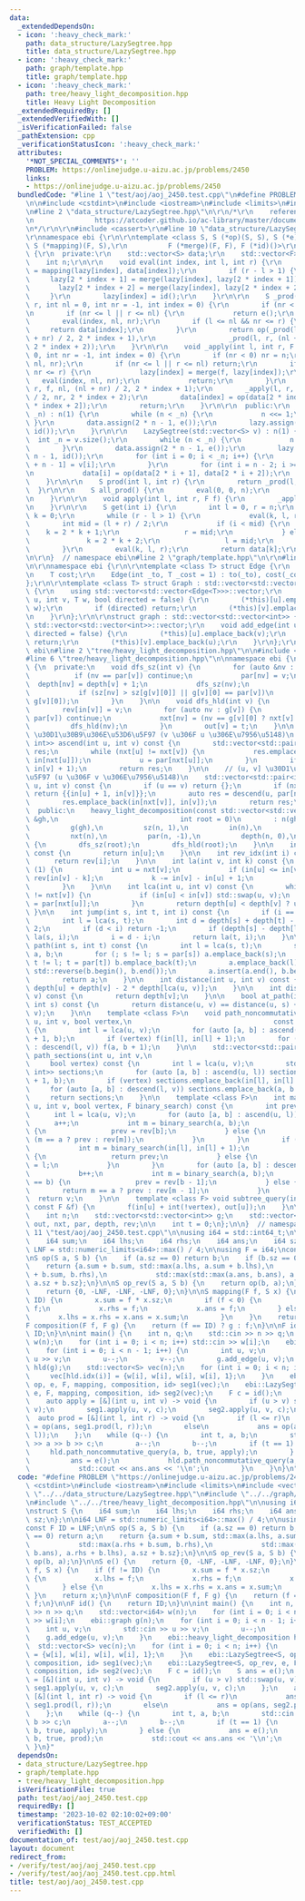 ```yaml
---
data:
  _extendedDependsOn:
  - icon: ':heavy_check_mark:'
    path: data_structure/LazySegtree.hpp
    title: data_structure/LazySegtree.hpp
  - icon: ':heavy_check_mark:'
    path: graph/template.hpp
    title: graph/template.hpp
  - icon: ':heavy_check_mark:'
    path: tree/heavy_light_decomposition.hpp
    title: Heavy Light Decomposition
  _extendedRequiredBy: []
  _extendedVerifiedWith: []
  _isVerificationFailed: false
  _pathExtension: cpp
  _verificationStatusIcon: ':heavy_check_mark:'
  attributes:
    '*NOT_SPECIAL_COMMENTS*': ''
    PROBLEM: https://onlinejudge.u-aizu.ac.jp/problems/2450
    links:
    - https://onlinejudge.u-aizu.ac.jp/problems/2450
  bundledCode: "#line 1 \"test/aoj/aoj_2450.test.cpp\"\n#define PROBLEM \"https://onlinejudge.u-aizu.ac.jp/problems/2450\"\
    \n\n#include <cstdint>\n#include <iostream>\n#include <limits>\n#include <vector>\n\
    \n#line 2 \"data_structure/LazySegtree.hpp\"\n\r\n/*\r\n    reference: https://beet-aizu.hatenablog.com/entry/2017/12/01/225955\r\
    \n               https://atcoder.github.io/ac-library/master/document_ja/lazysegtree.html\r\
    \n*/\r\n\r\n#include <cassert>\r\n#line 10 \"data_structure/LazySegtree.hpp\"\n\
    \r\nnamespace ebi {\r\n\r\ntemplate <class S, S (*op)(S, S), S (*e)(), class F,\
    \ S (*mapping)(F, S),\r\n          F (*merge)(F, F), F (*id)()>\r\nstruct LazySegtree\
    \ {\r\n  private:\r\n    std::vector<S> data;\r\n    std::vector<F> lazy;\r\n\
    \    int n;\r\n\r\n    void eval(int index, int l, int r) {\r\n        data[index]\
    \ = mapping(lazy[index], data[index]);\r\n        if (r - l > 1) {\r\n       \
    \     lazy[2 * index + 1] = merge(lazy[index], lazy[2 * index + 1]);\r\n     \
    \       lazy[2 * index + 2] = merge(lazy[index], lazy[2 * index + 2]);\r\n   \
    \     }\r\n        lazy[index] = id();\r\n    }\r\n\r\n    S _prod(int l, int\
    \ r, int nl = 0, int nr = -1, int index = 0) {\r\n        if (nr < 0) nr = n;\r\
    \n        if (nr <= l || r <= nl) {\r\n            return e();\r\n        }\r\n\
    \        eval(index, nl, nr);\r\n        if (l <= nl && nr <= r) {\r\n       \
    \     return data[index];\r\n        }\r\n        return op(_prod(l, r, nl, (nl\
    \ + nr) / 2, 2 * index + 1),\r\n                  _prod(l, r, (nl + nr) / 2, nr,\
    \ 2 * index + 2));\r\n    }\r\n\r\n    void _apply(int l, int r, F f, int nl =\
    \ 0, int nr = -1, int index = 0) {\r\n        if (nr < 0) nr = n;\r\n        eval(index,\
    \ nl, nr);\r\n        if (nr <= l || r <= nl) return;\r\n        if (l <= nl &&\
    \ nr <= r) {\r\n            lazy[index] = merge(f, lazy[index]);\r\n         \
    \   eval(index, nl, nr);\r\n            return;\r\n        }\r\n        _apply(l,\
    \ r, f, nl, (nl + nr) / 2, 2 * index + 1);\r\n        _apply(l, r, f, (nl + nr)\
    \ / 2, nr, 2 * index + 2);\r\n        data[index] = op(data[2 * index + 1], data[2\
    \ * index + 2]);\r\n        return;\r\n    }\r\n\r\n  public:\r\n    LazySegtree(int\
    \ _n) : n(1) {\r\n        while (n < _n) {\r\n            n <<= 1;\r\n       \
    \ }\r\n        data.assign(2 * n - 1, e());\r\n        lazy.assign(2 * n - 1,\
    \ id());\r\n    }\r\n\r\n    LazySegtree(std::vector<S> v) : n(1) {\r\n      \
    \  int _n = v.size();\r\n        while (n < _n) {\r\n            n <<= 1;\r\n\
    \        }\r\n        data.assign(2 * n - 1, e());\r\n        lazy.assign(2 *\
    \ n - 1, id());\r\n        for (int i = 0; i < _n; i++) {\r\n            data[i\
    \ + n - 1] = v[i];\r\n        }\r\n        for (int i = n - 2; i >= 0; i--) {\r\
    \n            data[i] = op(data[2 * i + 1], data[2 * i + 2]);\r\n        }\r\n\
    \    }\r\n\r\n    S prod(int l, int r) {\r\n        return _prod(l, r);\r\n  \
    \  }\r\n\r\n    S all_prod() {\r\n        eval(0, 0, n);\r\n        return data[0];\r\
    \n    }\r\n\r\n    void apply(int l, int r, F f) {\r\n        _apply(l, r, f);\r\
    \n    }\r\n\r\n    S get(int i) {\r\n        int l = 0, r = n;\r\n        int\
    \ k = 0;\r\n        while (r - l > 1) {\r\n            eval(k, l, r);\r\n    \
    \        int mid = (l + r) / 2;\r\n            if (i < mid) {\r\n            \
    \    k = 2 * k + 1;\r\n                r = mid;\r\n            } else {\r\n  \
    \              k = 2 * k + 2;\r\n                l = mid;\r\n            }\r\n\
    \        }\r\n        eval(k, l, r);\r\n        return data[k];\r\n    }\r\n};\r\
    \n\r\n}  // namespace ebi\n#line 2 \"graph/template.hpp\"\n\r\n#line 4 \"graph/template.hpp\"\
    \n\r\nnamespace ebi {\r\n\r\ntemplate <class T> struct Edge {\r\n    int to;\r\
    \n    T cost;\r\n    Edge(int _to, T _cost = 1) : to(_to), cost(_cost) {}\r\n\
    };\r\n\r\ntemplate <class T> struct Graph : std::vector<std::vector<Edge<T>>>\
    \ {\r\n    using std::vector<std::vector<Edge<T>>>::vector;\r\n    void add_edge(int\
    \ u, int v, T w, bool directed = false) {\r\n        (*this)[u].emplace_back(v,\
    \ w);\r\n        if (directed) return;\r\n        (*this)[v].emplace_back(u, w);\r\
    \n    }\r\n};\r\n\r\nstruct graph : std::vector<std::vector<int>> {\r\n    using\
    \ std::vector<std::vector<int>>::vector;\r\n    void add_edge(int u, int v, bool\
    \ directed = false) {\r\n        (*this)[u].emplace_back(v);\r\n        if (directed)\
    \ return;\r\n        (*this)[v].emplace_back(u);\r\n    }\r\n};\r\n\r\n}  // namespace\
    \ ebi\n#line 2 \"tree/heavy_light_decomposition.hpp\"\n\n#include <algorithm>\n\
    #line 6 \"tree/heavy_light_decomposition.hpp\"\n\nnamespace ebi {\n\nstruct heavy_light_decomposition\
    \ {\n  private:\n    void dfs_sz(int v) {\n        for (auto &nv : g[v]) {\n \
    \           if (nv == par[v]) continue;\n            par[nv] = v;\n          \
    \  depth[nv] = depth[v] + 1;\n            dfs_sz(nv);\n            sz[v] += sz[nv];\n\
    \            if (sz[nv] > sz[g[v][0]] || g[v][0] == par[v])\n                std::swap(nv,\
    \ g[v][0]);\n        }\n    }\n\n    void dfs_hld(int v) {\n        in[v] = t++;\n\
    \        rev[in[v]] = v;\n        for (auto nv : g[v]) {\n            if (nv ==\
    \ par[v]) continue;\n            nxt[nv] = (nv == g[v][0] ? nxt[v] : nv);\n  \
    \          dfs_hld(nv);\n        }\n        out[v] = t;\n    }\n\n    // [u, v)\
    \ \u30D1\u30B9\u306E\u53D6\u5F97 (v \u306F u \u306E\u7956\u5148)\n    std::vector<std::pair<int,\
    \ int>> ascend(int u, int v) const {\n        std::vector<std::pair<int, int>>\
    \ res;\n        while (nxt[u] != nxt[v]) {\n            res.emplace_back(in[u],\
    \ in[nxt[u]]);\n            u = par[nxt[u]];\n        }\n        if (u != v) res.emplace_back(in[u],\
    \ in[v] + 1);\n        return res;\n    }\n\n    // (u, v] \u30D1\u30B9\u306E\u53D6\
    \u5F97 (u \u306F v \u306E\u7956\u5148)\n    std::vector<std::pair<int, int>> descend(int\
    \ u, int v) const {\n        if (u == v) return {};\n        if (nxt[u] == nxt[v])\
    \ return {{in[u] + 1, in[v]}};\n        auto res = descend(u, par[nxt[v]]);\n\
    \        res.emplace_back(in[nxt[v]], in[v]);\n        return res;\n    }\n\n\
    \  public:\n    heavy_light_decomposition(const std::vector<std::vector<int>>\
    \ &gh,\n                              int root = 0)\n        : n(gh.size()),\n\
    \          g(gh),\n          sz(n, 1),\n          in(n),\n          out(n),\n\
    \          nxt(n),\n          par(n, -1),\n          depth(n, 0),\n          rev(n)\
    \ {\n        dfs_sz(root);\n        dfs_hld(root);\n    }\n\n    int idx(int u)\
    \ const {\n        return in[u];\n    }\n\n    int rev_idx(int i) const {\n  \
    \      return rev[i];\n    }\n\n    int la(int v, int k) const {\n        while\
    \ (1) {\n            int u = nxt[v];\n            if (in[u] <= in[v] - k) return\
    \ rev[in[v] - k];\n            k -= in[v] - in[u] + 1;\n            v = par[u];\n\
    \        }\n    }\n\n    int lca(int u, int v) const {\n        while (nxt[u]\
    \ != nxt[v]) {\n            if (in[u] < in[v]) std::swap(u, v);\n            u\
    \ = par[nxt[u]];\n        }\n        return depth[u] < depth[v] ? u : v;\n   \
    \ }\n\n    int jump(int s, int t, int i) const {\n        if (i == 0) return s;\n\
    \        int l = lca(s, t);\n        int d = depth[s] + depth[t] - depth[l] *\
    \ 2;\n        if (d < i) return -1;\n        if (depth[s] - depth[l] >= i) return\
    \ la(s, i);\n        i = d - i;\n        return la(t, i);\n    }\n\n    std::vector<int>\
    \ path(int s, int t) const {\n        int l = lca(s, t);\n        std::vector<int>\
    \ a, b;\n        for (; s != l; s = par[s]) a.emplace_back(s);\n        for (;\
    \ t != l; t = par[t]) b.emplace_back(t);\n        a.emplace_back(l);\n       \
    \ std::reverse(b.begin(), b.end());\n        a.insert(a.end(), b.begin(), b.end());\n\
    \        return a;\n    }\n\n    int distance(int u, int v) const {\n        return\
    \ depth[u] + depth[v] - 2 * depth[lca(u, v)];\n    }\n\n    int distance_from_root(int\
    \ v) const {\n        return depth[v];\n    }\n\n    bool at_path(int u, int v,\
    \ int s) const {\n        return distance(u, v) == distance(u, s) + distance(s,\
    \ v);\n    }\n\n    template <class F>\n    void path_noncommutative_query(int\
    \ u, int v, bool vertex,\n                                   const F &f) const\
    \ {\n        int l = lca(u, v);\n        for (auto [a, b] : ascend(u, l)) f(a\
    \ + 1, b);\n        if (vertex) f(in[l], in[l] + 1);\n        for (auto [a, b]\
    \ : descend(l, v)) f(a, b + 1);\n    }\n\n    std::vector<std::pair<int, int>>\
    \ path_sections(int u, int v,\n                                              \
    \     bool vertex) const {\n        int l = lca(u, v);\n        std::vector<std::pair<int,\
    \ int>> sections;\n        for (auto [a, b] : ascend(u, l)) sections.emplace_back(a\
    \ + 1, b);\n        if (vertex) sections.emplace_back(in[l], in[l] + 1);\n   \
    \     for (auto [a, b] : descend(l, v)) sections.emplace_back(a, b + 1);\n   \
    \     return sections;\n    }\n\n    template <class F>\n    int max_path(int\
    \ u, int v, bool vertex, F binary_search) const {\n        int prev = -1;\n  \
    \      int l = lca(u, v);\n        for (auto [a, b] : ascend(u, l)) {\n      \
    \      a++;\n            int m = binary_search(a, b);\n            if (m == b)\
    \ {\n                prev = rev[b];\n            } else {\n                return\
    \ (m == a ? prev : rev[m]);\n            }\n        }\n        if (vertex) {\n\
    \            int m = binary_search(in[l], in[l] + 1);\n            if (m == in[l])\
    \ {\n                return prev;\n            } else {\n                prev\
    \ = l;\n            }\n        }\n        for (auto [a, b] : descend(l, v)) {\n\
    \            b++;\n            int m = binary_search(a, b);\n            if (m\
    \ == b) {\n                prev = rev[b - 1];\n            } else {\n        \
    \        return m == a ? prev : rev[m - 1];\n            }\n        }\n      \
    \  return v;\n    }\n\n    template <class F> void subtree_query(int u, bool vertex,\
    \ const F &f) {\n        f(in[u] + int(!vertex), out[u]);\n    }\n\n  private:\n\
    \    int n;\n    std::vector<std::vector<int>> g;\n    std::vector<int> sz, in,\
    \ out, nxt, par, depth, rev;\n\n    int t = 0;\n};\n\n}  // namespace ebi\n#line\
    \ 11 \"test/aoj/aoj_2450.test.cpp\"\n\nusing i64 = std::int64_t;\n\nstruct S {\n\
    \    i64 sum;\n    i64 lhs;\n    i64 rhs;\n    i64 ans;\n    i64 sz;\n};\n\ni64\
    \ LNF = std::numeric_limits<i64>::max() / 4;\n\nusing F = i64;\nconst F ID = LNF;\n\
    \nS op(S a, S b) {\n    if (a.sz == 0) return b;\n    if (b.sz == 0) return a;\n\
    \    return {a.sum + b.sum, std::max(a.lhs, a.sum + b.lhs),\n            std::max(a.rhs\
    \ + b.sum, b.rhs),\n            std::max(std::max(a.ans, b.ans), a.rhs + b.lhs),\
    \ a.sz + b.sz};\n}\n\nS op_rev(S a, S b) {\n    return op(b, a);\n}\n\nS e() {\n\
    \    return {0, -LNF, -LNF, -LNF, 0};\n}\n\nS mapping(F f, S x) {\n    if (f !=\
    \ ID) {\n        x.sum = f * x.sz;\n        if (f < 0) {\n            x.lhs =\
    \ f;\n            x.rhs = f;\n            x.ans = f;\n        } else {\n     \
    \       x.lhs = x.rhs = x.ans = x.sum;\n        }\n    }\n    return x;\n}\n\n\
    F composition(F f, F g) {\n    return (f == ID) ? g : f;\n}\n\nF id() {\n    return\
    \ ID;\n}\n\nint main() {\n    int n, q;\n    std::cin >> n >> q;\n    std::vector<i64>\
    \ w(n);\n    for (int i = 0; i < n; i++) std::cin >> w[i];\n    ebi::graph g(n);\n\
    \    for (int i = 0; i < n - 1; i++) {\n        int u, v;\n        std::cin >>\
    \ u >> v;\n        u--;\n        v--;\n        g.add_edge(u, v);\n    }\n    ebi::heavy_light_decomposition\
    \ hld(g);\n    std::vector<S> vec(n);\n    for (int i = 0; i < n; i++) {\n   \
    \     vec[hld.idx(i)] = {w[i], w[i], w[i], w[i], 1};\n    }\n    ebi::LazySegtree<S,\
    \ op, e, F, mapping, composition, id> seg1(vec);\n    ebi::LazySegtree<S, op_rev,\
    \ e, F, mapping, composition, id> seg2(vec);\n    F c = id();\n    S ans = e();\n\
    \    auto apply = [&](int u, int v) -> void {\n        if (u > v) std::swap(u,\
    \ v);\n        seg1.apply(u, v, c);\n        seg2.apply(u, v, c);\n    };\n  \
    \  auto prod = [&](int l, int r) -> void {\n        if (l <= r)\n            ans\
    \ = op(ans, seg1.prod(l, r));\n        else\n            ans = op(ans, seg2.prod(r,\
    \ l));\n    };\n    while (q--) {\n        int t, a, b;\n        std::cin >> t\
    \ >> a >> b >> c;\n        a--;\n        b--;\n        if (t == 1) {\n       \
    \     hld.path_noncommutative_query(a, b, true, apply);\n        } else {\n  \
    \          ans = e();\n            hld.path_noncommutative_query(a, b, true, prod);\n\
    \            std::cout << ans.ans << '\\n';\n        }\n    }\n}\n"
  code: "#define PROBLEM \"https://onlinejudge.u-aizu.ac.jp/problems/2450\"\n\n#include\
    \ <cstdint>\n#include <iostream>\n#include <limits>\n#include <vector>\n\n#include\
    \ \"../../data_structure/LazySegtree.hpp\"\n#include \"../../graph/template.hpp\"\
    \n#include \"../../tree/heavy_light_decomposition.hpp\"\n\nusing i64 = std::int64_t;\n\
    \nstruct S {\n    i64 sum;\n    i64 lhs;\n    i64 rhs;\n    i64 ans;\n    i64\
    \ sz;\n};\n\ni64 LNF = std::numeric_limits<i64>::max() / 4;\n\nusing F = i64;\n\
    const F ID = LNF;\n\nS op(S a, S b) {\n    if (a.sz == 0) return b;\n    if (b.sz\
    \ == 0) return a;\n    return {a.sum + b.sum, std::max(a.lhs, a.sum + b.lhs),\n\
    \            std::max(a.rhs + b.sum, b.rhs),\n            std::max(std::max(a.ans,\
    \ b.ans), a.rhs + b.lhs), a.sz + b.sz};\n}\n\nS op_rev(S a, S b) {\n    return\
    \ op(b, a);\n}\n\nS e() {\n    return {0, -LNF, -LNF, -LNF, 0};\n}\n\nS mapping(F\
    \ f, S x) {\n    if (f != ID) {\n        x.sum = f * x.sz;\n        if (f < 0)\
    \ {\n            x.lhs = f;\n            x.rhs = f;\n            x.ans = f;\n\
    \        } else {\n            x.lhs = x.rhs = x.ans = x.sum;\n        }\n   \
    \ }\n    return x;\n}\n\nF composition(F f, F g) {\n    return (f == ID) ? g :\
    \ f;\n}\n\nF id() {\n    return ID;\n}\n\nint main() {\n    int n, q;\n    std::cin\
    \ >> n >> q;\n    std::vector<i64> w(n);\n    for (int i = 0; i < n; i++) std::cin\
    \ >> w[i];\n    ebi::graph g(n);\n    for (int i = 0; i < n - 1; i++) {\n    \
    \    int u, v;\n        std::cin >> u >> v;\n        u--;\n        v--;\n    \
    \    g.add_edge(u, v);\n    }\n    ebi::heavy_light_decomposition hld(g);\n  \
    \  std::vector<S> vec(n);\n    for (int i = 0; i < n; i++) {\n        vec[hld.idx(i)]\
    \ = {w[i], w[i], w[i], w[i], 1};\n    }\n    ebi::LazySegtree<S, op, e, F, mapping,\
    \ composition, id> seg1(vec);\n    ebi::LazySegtree<S, op_rev, e, F, mapping,\
    \ composition, id> seg2(vec);\n    F c = id();\n    S ans = e();\n    auto apply\
    \ = [&](int u, int v) -> void {\n        if (u > v) std::swap(u, v);\n       \
    \ seg1.apply(u, v, c);\n        seg2.apply(u, v, c);\n    };\n    auto prod =\
    \ [&](int l, int r) -> void {\n        if (l <= r)\n            ans = op(ans,\
    \ seg1.prod(l, r));\n        else\n            ans = op(ans, seg2.prod(r, l));\n\
    \    };\n    while (q--) {\n        int t, a, b;\n        std::cin >> t >> a >>\
    \ b >> c;\n        a--;\n        b--;\n        if (t == 1) {\n            hld.path_noncommutative_query(a,\
    \ b, true, apply);\n        } else {\n            ans = e();\n            hld.path_noncommutative_query(a,\
    \ b, true, prod);\n            std::cout << ans.ans << '\\n';\n        }\n   \
    \ }\n}"
  dependsOn:
  - data_structure/LazySegtree.hpp
  - graph/template.hpp
  - tree/heavy_light_decomposition.hpp
  isVerificationFile: true
  path: test/aoj/aoj_2450.test.cpp
  requiredBy: []
  timestamp: '2023-10-02 02:10:02+09:00'
  verificationStatus: TEST_ACCEPTED
  verifiedWith: []
documentation_of: test/aoj/aoj_2450.test.cpp
layout: document
redirect_from:
- /verify/test/aoj/aoj_2450.test.cpp
- /verify/test/aoj/aoj_2450.test.cpp.html
title: test/aoj/aoj_2450.test.cpp
---
```

